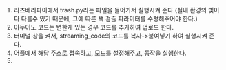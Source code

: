 1. 라즈베리파이에서  trash.py라는 파일을 들어가서 실행시켜 준다.(실내 환경의 빛이 다 다를수 있기 때문에, 그에 따른 색 검출 파라미터를 수정해주어야 한다.)
2. 아두이노 코드는 변한게 있는 경우 코드를 추가하여 업로드 한다.
3. 터미널 창을 켜서, streaming_code의 코드를 복사->붙여넣기 하여 실행시켜 준다.
4. 어플에서 해당 주소로 접속하고, 모드를 설정해주고, 동작을 실행한다.
5. 
